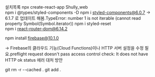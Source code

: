 설치목록
npx create-react-app Shully_web  
npm i @types/styled-components -D
npm i styled-components@6.0.7 -> 6.1.7 로 업데이트 해봄.TypeError: number 1 is not iterable (cannot read property Symbol(Symbol.iterator))
npm i styled-reset   
npm i react-router-dom@6.14.2  

npm install firebase@10.1.0

-> Firebase의 클라우드 기능(Cloud Functions)이나 HTTP 서버 설정을 수정 필요.preflight request doesn't pass access control check: It does not have HTTP ok status 에러 대처 방안

<!-- 깃 이그노어 안 될 때 깃 캐시 리부트. -->
git rm -r --cached .
git add .